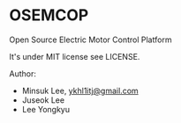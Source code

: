 # OSEMCOP
Open Source Electric Motor Control Platform

It's under MIT license see LICENSE.

Author:
* Minsuk Lee, ykhl1itj@gmail.com
* Juseok Lee
* Lee Yongkyu
